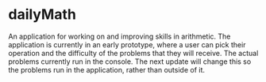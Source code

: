 # dailyMath
An application for working on and improving skills in arithmetic. 
The application is currently in an early prototype, where a user can pick their operation and the difficulty of the problems that they will receive.
The actual problems currently run in the console. The next update will change this so the problems run in the application, rather than outside of it.
